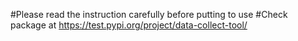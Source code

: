 #Please read the instruction carefully before putting to use
#Check package at https://test.pypi.org/project/data-collect-tool/
